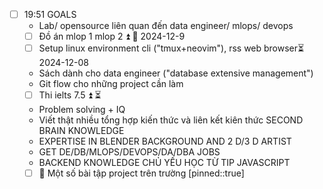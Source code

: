 
- [ ] 19:51 
	GOALS
	- Lab/ opensource liên quan đến data engineer/ mlops/ devops
	- [ ] Đồ án mlop 1 mlop 2  ⏫ 📅 2024-12-9
	- [ ] Setup linux environment cli ("tmux+neovim"), rss web browser⏳ 2024-12-08 
	- Sách dành cho data engineer ("database extensive management")
	- Git flow cho những project cần làm 
	- [ ] Thi ielts 7.5  ⏫ ⏳ 
	- Problem solving  + IQ 
	- Viết thật nhiều tổng hợp kiến thức và liên kết kiên thức SECOND BRAIN KNOWLEDGE 
	- EXPERTISE IN BLENDER BACKGROUND AND 2 D/3 D ARTIST 
	- GET DE/DB/MLOPS/DEVOPS/DA/DBA JOBS
	- BACKEND KNOWLEDGE CHỦ YẾU HỌC TỪ TIP JAVASCRIPT
	- [ ] 📅 Một số bài tập project trên trường
	[pinned::true]